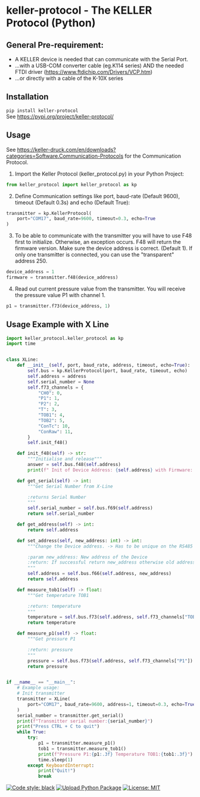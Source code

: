 # keller-protocol - The KELLER Protocol (Python)

## General Pre-requirement:

* A KELLER device is needed that can communicate with the Serial Port.
* ...with a USB-COM converter cable (eg.K114 series) AND the needed FTDI
  driver (https://www.ftdichip.com/Drivers/VCP.htm)
* ...or directly with a cable of the K-10X series

## Installation

```pip install keller-protocol```  
See https://pypi.org/project/keller-protocol/

## Usage
See https://keller-druck.com/en/downloads?categories=Software.Communication-Protocols
for the Communication Protocol.

1.  Import the Keller Protocol (keller_protocol.py) in your Python Project:
````python
from keller_protocol import keller_protocol as kp
````
2.  Define Communication settings like port, baud-rate (Default 9600), timeout (Default 0.3s) and echo (Default True):
````python
transmitter = kp.KellerProtocol(
    port="COM17", baud_rate=9600, timeout=0.3, echo=True
)
````
3.  To be able to communicate with the transmitter you will have to use F48 first to initialize.
Otherwise, an exception occurs. F48 will return the firmware version. Make sure the device address is correct. (Default 1).
If only one transmitter is connected, you can use the "transparent" address 250.
````python
device_address = 1
firmware = transmitter.f48(device_address)
````
4.  Read out current pressure value from the transmitter. You will receive the pressure value P1 with channel 1.
````python
p1 = transmitter.f73(device_address, 1)
````
## Usage Example with X Line
```python
import keller_protocol.keller_protocol as kp
import time


class XLine:
    def __init__(self, port, baud_rate, address, timeout, echo=True):
        self.bus = kp.KellerProtocol(port, baud_rate, timeout, echo)
        self.address = address
        self.serial_number = None
        self.f73_channels = {
            "CH0": 0,
            "P1": 1,
            "P2": 2,
            "T": 3,
            "TOB1": 4,
            "TOB2": 5,
            "ConTc": 10,
            "ConRaw": 11,
        }
        self.init_f48()

    def init_f48(self) -> str:
        """Initialise and release"""
        answer = self.bus.f48(self.address)
        print(f" Init of Device Address: {self.address} with Firmware: {answer}")

    def get_serial(self) -> int:
        """Get Serial Number from X-Line

        :returns Serial Number
        """
        self.serial_number = self.bus.f69(self.address)
        return self.serial_number

    def get_address(self) -> int:
        return self.address

    def set_address(self, new_address: int) -> int:
        """Change the Device address. -> Has to be unique on the RS485 bus

        :param new_address: New address of the Device
        :return: If successful return new_address otherwise old address and throw exception
        """
        self.address = self.bus.f66(self.address, new_address)
        return self.address

    def measure_tob1(self) -> float:
        """Get temperature TOB1

        :return: temperature
        """
        temperature = self.bus.f73(self.address, self.f73_channels["TOB1"])
        return temperature

    def measure_p1(self) -> float:
        """Get pressure P1

        :return: pressure
        """
        pressure = self.bus.f73(self.address, self.f73_channels["P1"])
        return pressure


if __name__ == "__main__":
    # Example usage:
    # Init transmitter
    transmitter = XLine(
        port="COM17", baud_rate=9600, address=1, timeout=0.3, echo=True
    )
    serial_number = transmitter.get_serial()
    print(f"Transmitter serial number:{serial_number}")
    print("Press CTRL + C to quit")
    while True:
        try:
            p1 = transmitter.measure_p1()
            tob1 = transmitter.measure_tob1()
            print(f"Pressure P1:{p1:.3f} Temperature TOB1:{tob1:.3f}")
            time.sleep(1)
        except KeyboardInterrupt:
            print("Quit!")
            break

```



[![Code style: black](https://img.shields.io/badge/code%20style-black-000000.svg)](https://github.com/psf/black)
[![Upload Python Package](https://github.com/KELLERAGfuerDruckmesstechnik/keller_protocol_python/actions/workflows/python-publish.yml/badge.svg)](https://github.com/KELLERAGfuerDruckmesstechnik/keller_protocol_python/actions/workflows/python-publish.yml)
[![License: MIT](https://img.shields.io/badge/License-MIT-yellow.svg)](https://opensource.org/licenses/MIT)
